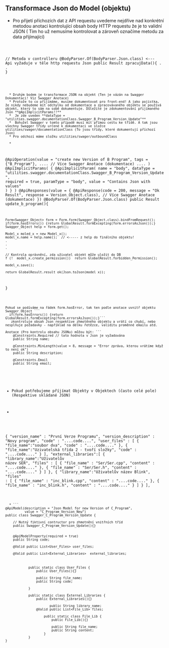 ## Transformace Json do Model (objektu) 

  * Pro přijetí příchozích dat z API requestu uvedeme nejdříve nad konkrétní metodou anotaci kontrolující obsah body HTTP requestu že je to validní JSON ( Tím ho už nemusíme kontrolovat a zároveň označíme metodu za data přijímající)  <code Java>

// Metoda v controlleru
@BodyParser.Of(BodyParser.Json.class) <--- Api vyžaduje v těle http requestu Json 
public Result zpracujData(){
   .
   .
}
```


  * Druhým bodem je transformace JSON na objekt (Ten je vázán na Swagger Dokumentaci! Viz Swagger Anotace)
  * Protože to co přijímáme, musíme dokumentovat pro front-end! A jako pojistka, že nikdy nebudeme mít odchylku od dokumentace a zpracovávaného objektu se používá objekt, který to sám na sobě dokumentuje. Důležité je zdokumentování přijímaného Json **@ApiImplicitParams!!**
  *  Je zde uveden **dataType = "utilities.swagger.documentationClass.Swagger_B_Program_Version_Update"**
  *  Bohužel Swagger v tomto případě musí mít přímou cestu ke třídě. A tak jsou všechny Swagger třídy určené k dokumentaci ve složce utilities/swager/documentationClass (To jsou třídy, které dokumentují příchozí Json) 
  * Pro odchozí máme složku utilities/swager/outboundClass

  * 
 ```

 @ApiOperation(value = "create new Version of B Program",
            tags = {"B_Program"},
            ....
            // Více Swagger Anotace (dokumentace) 
            ....
    )
    @ApiImplicitParams(
            {
                    @ApiImplicitParam(
                            name = "body",
                            dataType = "utilities.swagger.documentationClass.Swagger_B_Program_Version_Update",
                            required = true,
                            paramType = "body",
                            value = "Contains Json with values"
                    )
            }
    )
    @ApiResponses(value = {
            @ApiResponse(code = 200, message = "Ok Result", response =  Version_Object.class),
            // Více Swagger Anotace (dokumentace) 
    })
@BodyParser.Of(BodyParser.Json.class)
public  Result update_b_program(){

    Form<Swagger_Object> form = Form.form(Swagger_Object.class).bindFromRequest();
    if(form.hasErrors()) {return GlobalResult.formExcepting(form.errorsAsJson());}
    Swagger_Object help = form.get();
    
    Model_x moled_x = new Model_x();
    model_x.name = help.name();  // <----- z help do finálního objektu! 
    .
    .
    .
    
    // Kontrola oprávnění, zda uživatel objekt může uložit do DB 
    f (!  model_x.create_permission())  return GlobalResult.forbidden_Permission();
    
    model_x.save();
    
    return GlobalResult.result_ok(Json.toJson(model_x));
    
}
```

Pokud se podíváme na řádek form.hasError, tak ten podle anotace uvnitř objektu Swagger_Object ```
  if(form.hasErrors()) {return GlobalResult.formExcepting(form.errorsAsJson());}```
   zkontroluje obsah Json respektive zhmotěného objektu a vrátí co chybí, nebo nesplňuje požadavky - například na délku řetězce, validitu proměnné emailu atd. 
   
Anotace (Pro kontrolu obsahu JSONu) můžou být: ```
    @Constraints.Required // tato hodnota v Json je vyžadována 
    public String name; 
    
    @Constraints.MinLength(value = 8, message = "Error zpráva, kterou vrátíme když to není ok")
    public String description;
    
    @Constraints.Email
    public String email;
    
```

 
  * Pokud potřebujeme příjímat Objekty v Objektech (často celé pole) (Respektive skládané JSON) 
 
  * ```
  {
   "version_name"        : "První Verze Programu",
   "version_description" : "Novy program",
   "code"                : "....code....",
   "user_files" : [
        {
                 "file_name":"soubor dva",
                 "code" : "....code...."
        },
        {
                "file_name":"Uzivatelská třída 2 - tvoří složky",
                 "code" : "....code...."
        }
    ],
   "external_libraries":[
      {
         "library_name":"Uživatelův název SER",
         "files" : [
                  {
                      "file_name" :   "Ser/Ser.cpp",
                      "content" : "....code...."
                  },
                  {
                      "file_name" :   "Ser/Ser.h",
                      "content" : "....code...."
                  }
            ]
      },
       {
         "library_name":"Uživatelův název Blink",
         "files" : [
                  {
                      "file_name" :   "inc_blink.cpp",
                      "content" : "....code...."
                  },
                  {
                      "file_name" :   "inc_blink.h",
                      "content" : "....code...."
                  }
            ]
      }
   ],
```

  * ```
@ApiModel(description = "Json Model for new Version of C_Program",
          value = "C_Program_Version_New")
public class Swagger_C_Program_Version_Update {
    
    // Nutný fiktivní contructor pro zhmotnění vnitřních tříd
    public Swagger_C_Program_Version_Update(){}


    @ApiModelProperty(required = true)
    public String code;

    @Valid public List<User_Files> user_files;

    @Valid public List<External_Libraries>  external_libraries;



            public static class User_Files {
                public User_Files(){}

                public String file_name;
                public String code;

            }

            public static class External_Libraries {
                public External_Libraries(){}

                       public String library_name;
                @Valid public List<File_Lib> files;

                    public static class File_Lib {
                        public File_Lib(){}

                        public String file_name;
                        public String content;
                    }
            }
}
```